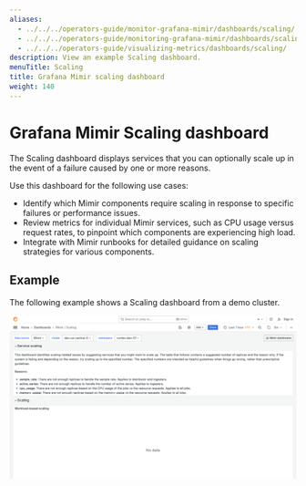 ```yaml
---
aliases:
  - ../../../operators-guide/monitor-grafana-mimir/dashboards/scaling/
  - ../../../operators-guide/monitoring-grafana-mimir/dashboards/scaling/
  - ../../../operators-guide/visualizing-metrics/dashboards/scaling/
description: View an example Scaling dashboard.
menuTitle: Scaling
title: Grafana Mimir scaling dashboard
weight: 140
---
```


<!-- Note: This topic is mounted in the GEM documentation. Ensure that all updates are also applicable to GEM. -->

# Grafana Mimir Scaling dashboard

The Scaling dashboard displays services that you can optionally scale up in the event of a failure caused by one or more reasons.

Use this dashboard for the following use cases:

- Identify which Mimir components require scaling in response to specific failures or performance issues.
- Review metrics for individual Mimir services, such as CPU usage versus request rates, to pinpoint which components are experiencing high load.
- Integrate with Mimir runbooks for detailed guidance on scaling strategies for various components.

## Example

The following example shows a Scaling dashboard from a demo cluster.

![Grafana Mimir scaling dashboard](mimir-scaling.png)
